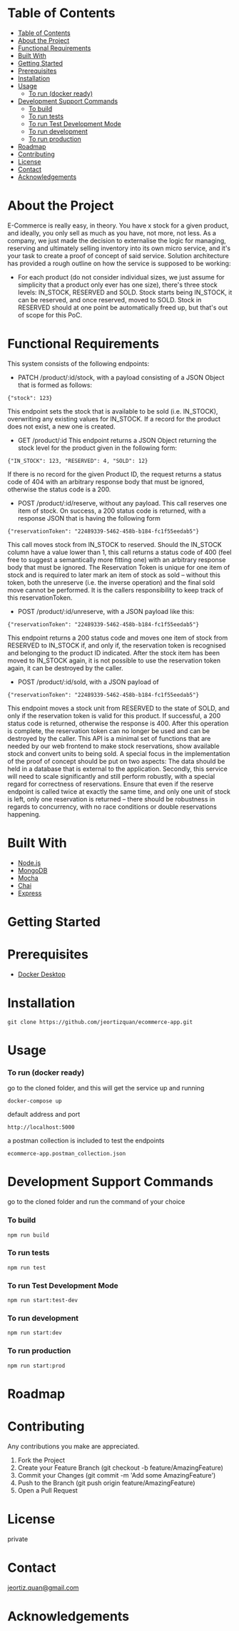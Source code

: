 # Table of Contents
- [Table of Contents](#table-of-contents)
- [About the Project](#about-the-project)
- [Functional Requirements](#functional-requirements)
- [Built With](#built-with)
- [Getting Started](#getting-started)
- [Prerequisites](#prerequisites)
- [Installation](#installation)
- [Usage](#usage)
    - [To run (docker ready)](#to-run-docker-ready)
- [Development Support Commands](#development-support-commands)
    - [To build](#to-build)
    - [To run tests](#to-run-tests)
    - [To run Test Development Mode](#to-run-test-development-mode)
    - [To run development](#to-run-development)
    - [To run production](#to-run-production)
- [Roadmap](#roadmap)
- [Contributing](#contributing)
- [License](#license)
- [Contact](#contact)
- [Acknowledgements](#acknowledgements)

# About the Project
E-Commerce is really easy, in theory. You have x stock for a given product, and ideally, you only sell as much as you have, not more, not less. As a company, we just made the decision to externalise the logic for managing, reserving and ultimately selling inventory into its own micro service, and it's your task to create a proof of concept of said service.
Solution architecture has provided a rough outline on how the service is supposed to be working:
* For each product (do not consider individual sizes, we just assume for simplicity that a product only ever has one size), there's three stock levels: IN_STOCK, RESERVED and SOLD. Stock starts being IN_STOCK, it can be reserved, and once reserved, moved to SOLD. Stock in RESERVED should at one point be automatically freed up, but that's out of scope for this PoC.

# Functional Requirements
This system consists of the following endpoints:
- PATCH /product/:id/stock, with a payload consisting of a JSON Object that is formed as follows:
```
{"stock": 123}
```
This endpoint sets the stock that is available to be sold (i.e. IN_STOCK), overwriting any existing values for IN_STOCK. If a record for the product does not exist, a new one is created.
- GET /product/:id
This endpoint returns a JSON Object returning the stock level for the product given in the following form:
```
{"IN_STOCK": 123, "RESERVED": 4, "SOLD": 12}
```
If there is no record for the given Product ID, the request returns a status code of 404 with an arbitrary response body that must be ignored, otherwise the status code is a 200.
- POST /product/:id/reserve, without any payload. This call reserves one item of stock. On success, a 200 status code is returned, with a response JSON that is having the following form
```
{"reservationToken": "22489339-5462-458b-b184-fc1f55eedab5"}
```
This call moves stock from IN_STOCK to reserved. Should the IN_STOCK column have a value lower than 1, this call returns a status code of 400 (feel free to suggest a semantically more fitting one) with an arbitrary response body that must be ignored.
The Reservation Token is unique for one item of stock and is required to later mark an item of stock as sold – without this token, both the unreserve (i.e. the inverse operation) and the final sold move cannot be performed. It is the callers responsibility to keep track of this reservationToken.
- POST /product/:id/unreserve, with a JSON payload like this:
```
{"reservationToken": "22489339-5462-458b-b184-fc1f55eedab5"}
```
This endpoint returns a 200 status code and moves one item of stock from RESERVED to IN_STOCK if, and only if, the reservation token is recognised and belonging to the product ID indicated. After the stock item has been moved to IN_STOCK again, it is not possible to use the reservation token again, it can be destroyed by the caller.
- POST /product/:id/sold, with a JSON payload of
```
{"reservationToken": "22489339-5462-458b-b184-fc1f55eedab5"}
```
This endpoint moves a stock unit from RESERVED to the state of SOLD, and only if the reservation token is valid for this product. If successful, a 200 status code is returned, otherwise the response is 400. After this operation is complete, the reservation token can no longer be used and can be destroyed by the caller.
This API is a minimal set of functions that are needed by our web frontend to make stock reservations, show available stock and convert units to being sold.
A special focus in the implementation of the proof of concept should be put on two aspects: The data should be held in a database that is external to the application. Secondly, this service will need to scale significantly and still perform robustly, with a special regard for correctness of reservations. Ensure that even if the reserve endpoint is called twice at exactly the same time, and only one unit of stock is left, only one reservation is returned – there should be robustness in regards to concurrency, with no race conditions or double reservations happening.

# Built With
* [Node.js](https://nodejs.org/en/about/)
* [MongoDB](https://www.mongodb.com)
* [Mocha](https://mochajs.org)
* [Chai](https://chaijs.com)
* [Express](https://expressjs.com)

# Getting Started
# Prerequisites
* [Docker Desktop](https://www.docker.com/products/docker-desktop)

# Installation
```
git clone https://github.com/jeortizquan/ecommerce-app.git
```

# Usage
### To run (docker ready)
go to the cloned folder, and this will get the service up and running
```
docker-compose up
```
default address and port
```
http://localhost:5000
```
a postman collection is included to test the endpoints
```
ecommerce-app.postman_collection.json
```
# Development Support Commands
go to the cloned folder and run the command of your choice
### To build

```
npm run build
```

### To run tests

```
npm run test
```

### To run Test Development Mode

```
npm run start:test-dev
```

### To run development

```
npm run start:dev
```
### To run production

```
npm run start:prod
```

# Roadmap
# Contributing
Any contributions you make are appreciated.

1. Fork the Project
2. Create your Feature Branch (git checkout -b feature/AmazingFeature)
3. Commit your Changes (git commit -m 'Add some AmazingFeature')
4. Push to the Branch (git push origin feature/AmazingFeature)
5. Open a Pull Request

# License
private

# Contact
jeortiz.quan@gmail.com

# Acknowledgements
